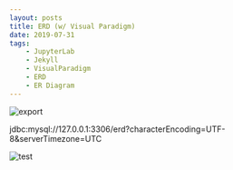 ```yaml
---
layout: posts  
title: ERD (w/ Visual Paradigm)  
date: 2019-07-31  
tags:  
    - JupyterLab  
    - Jekyll  
    - VisualParadigm
    - ERD  
    - ER Diagram  
---
```




![export](https://photos.google.com/album/AF1QipMmFtO6nrkTzg6l1cqu_IHdj-UvG2D1k1ZzY03G/photo/AF1QipMBVYkSv3KzD-CtfUyAsCaIXq4jC_9mAhYFdnTI)



jdbc:mysql://127.0.0.1:3306/erd?characterEncoding=UTF-8&serverTimezone=UTC

![test](https://drive.google.com/uc?id=1KRrjXRmUFV7GJeXyTQRuQ-MjTkIYMOva)
